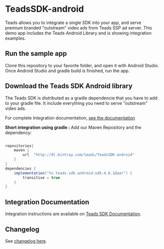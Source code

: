 # TeadsSDK-android

Teads allows you to integrate a single SDK into your app, and serve premium branded "outstream" video ads from Teads SSP ad server. This demo app includes the Teads Android Library and is showing integration examples.

## Run the sample app
Clone this repository to your favorite folder, and open it with Android Studio. Once Android Studio and gradle build is finished, run the app.

## Download the Teads SDK Android library

The Teads SDK is distributed as a gradle dependencie that you have to add to your gradle file. It include everything you need to serve "outstream" video ads.

For complete Integration documentation, [see the documentation](https://support.teads.tv/support/solutions/articles/36000165909)

**Short integration using gradle :**
Add our Maven Repository and the dependency: 
```groovy

repositories{
    maven {
        url  "http://dl.bintray.com/teads/TeadsSDK-android"
    }
}
dependencies {
    implementation("tv.teads.sdk.android:sdk:4.8.1@aar") {
        transitive = true
    }
}
```


## Integration Documentation
Integration instructions are available on [Teads SDK Documentation](https://support.teads.tv/support/solutions/articles/36000165909).

## Changelog

See [changelog here](https://github.com/teads/TeadsSDK-android/blob/master/CHANGELOG.md). 
